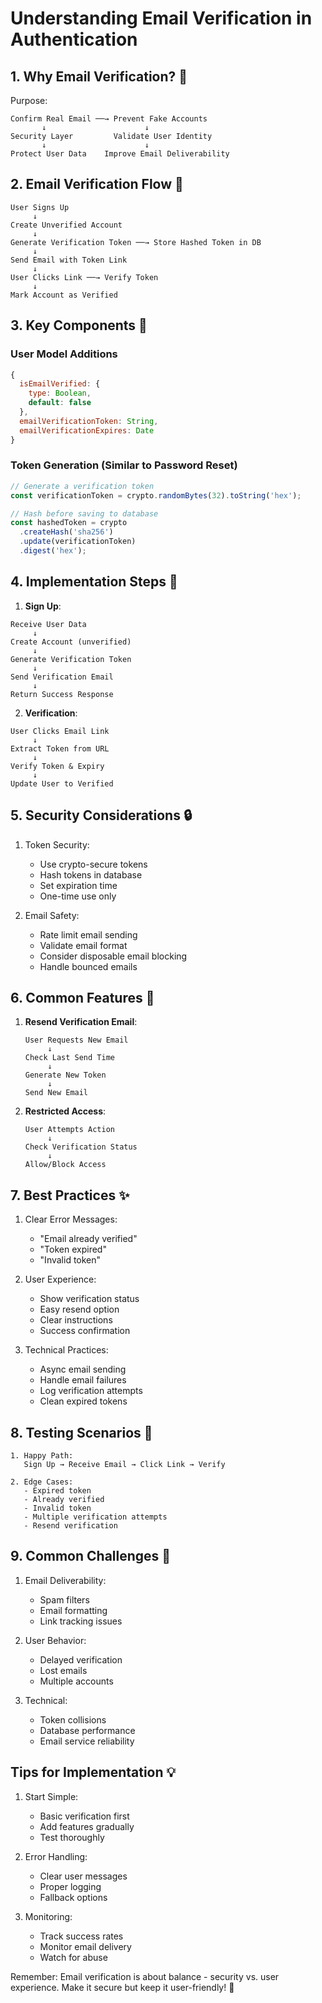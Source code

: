 # Understanding Email Verification in Authentication

## 1. Why Email Verification? 🤔

Purpose:

```
Confirm Real Email ──→ Prevent Fake Accounts
       ↓                      ↓
Security Layer         Validate User Identity
       ↓                      ↓
Protect User Data    Improve Email Deliverability
```

## 2. Email Verification Flow 📧

```mermaid
User Signs Up
     ↓
Create Unverified Account
     ↓
Generate Verification Token ──→ Store Hashed Token in DB
     ↓
Send Email with Token Link
     ↓
User Clicks Link ──→ Verify Token
     ↓
Mark Account as Verified
```

## 3. Key Components 🔑

### User Model Additions

```javascript
{
  isEmailVerified: {
    type: Boolean,
    default: false
  },
  emailVerificationToken: String,
  emailVerificationExpires: Date
}
```

### Token Generation (Similar to Password Reset)

```javascript
// Generate a verification token
const verificationToken = crypto.randomBytes(32).toString('hex');

// Hash before saving to database
const hashedToken = crypto
  .createHash('sha256')
  .update(verificationToken)
  .digest('hex');
```

## 4. Implementation Steps 📝

1. **Sign Up**:

```
Receive User Data
     ↓
Create Account (unverified)
     ↓
Generate Verification Token
     ↓
Send Verification Email
     ↓
Return Success Response
```

2. **Verification**:

```
User Clicks Email Link
     ↓
Extract Token from URL
     ↓
Verify Token & Expiry
     ↓
Update User to Verified
```

## 5. Security Considerations 🔒

1. Token Security:
   - Use crypto-secure tokens
   - Hash tokens in database
   - Set expiration time
   - One-time use only

2. Email Safety:
   - Rate limit email sending
   - Validate email format
   - Consider disposable email blocking
   - Handle bounced emails

## 6. Common Features 🌟

1. **Resend Verification Email**:

   ```
   User Requests New Email
        ↓
   Check Last Send Time
        ↓
   Generate New Token
        ↓
   Send New Email
   ```

2. **Restricted Access**:
   ```
   User Attempts Action
        ↓
   Check Verification Status
        ↓
   Allow/Block Access
   ```

## 7. Best Practices ✨

1. Clear Error Messages:
   - "Email already verified"
   - "Token expired"
   - "Invalid token"

2. User Experience:
   - Show verification status
   - Easy resend option
   - Clear instructions
   - Success confirmation

3. Technical Practices:
   - Async email sending
   - Handle email failures
   - Log verification attempts
   - Clean expired tokens

## 8. Testing Scenarios 🧪

```
1. Happy Path:
   Sign Up → Receive Email → Click Link → Verify

2. Edge Cases:
   - Expired token
   - Already verified
   - Invalid token
   - Multiple verification attempts
   - Resend verification
```

## 9. Common Challenges 🤔

1. Email Deliverability:
   - Spam filters
   - Email formatting
   - Link tracking issues

2. User Behavior:
   - Delayed verification
   - Lost emails
   - Multiple accounts

3. Technical:
   - Token collisions
   - Database performance
   - Email service reliability

## Tips for Implementation 💡

1. Start Simple:
   - Basic verification first
   - Add features gradually
   - Test thoroughly

2. Error Handling:
   - Clear user messages
   - Proper logging
   - Fallback options

3. Monitoring:
   - Track success rates
   - Monitor email delivery
   - Watch for abuse

Remember: Email verification is about balance - security vs. user experience. Make it secure but keep it user-friendly! 🚀
